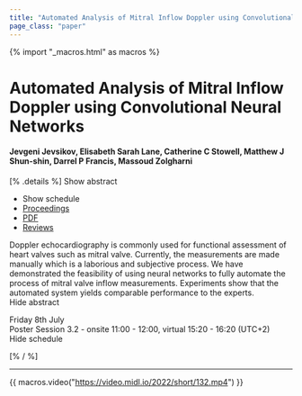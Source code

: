 ```yaml
---
title: "Automated Analysis of Mitral Inflow Doppler using Convolutional Neural Networks"
page_class: "paper"
---
```


{% import "_macros.html" as macros %}

# Automated Analysis of Mitral Inflow Doppler using Convolutional Neural Networks

#### Jevgeni Jevsikov, Elisabeth Sarah Lane, Catherine C Stowell, Matthew J Shun-shin, Darrel P Francis, Massoud Zolgharni

[% .details %]
<a class="toggle_visibility" data-selector=".abstract" data-level="3">Show abstract</a>
- <a class="toggle_visibility" data-selector=".schedule" data-level="3">Show schedule</a>
- <a href="">Proceedings</a>
- <a href="https://openreview.net/pdf?id=SBrZSeeIo6N">PDF</a>
- <a href="https://openreview.net/forum?id=SBrZSeeIo6N">Reviews</a>

<p>
    <span class="abstract">
        Doppler echocardiography is commonly used for functional assessment of heart valves such as mitral valve. Currently, the measurements are made manually which is a laborious and subjective process. We have demonstrated the feasibility of using neural networks to fully automate the process of mitral valve inflow measurements. Experiments show that the automated system yields comparable performance to the experts.
        <br>
        <span class="actions"><a class="toggle_visibility" data-level="2">Hide abstract</a></span>
    </span>
</p>

<p>
    <span class="schedule">
        Friday 8th July<br>Poster Session 3.2 - onsite 11:00 - 12:00, virtual 15:20 - 16:20 (UTC+2)
        <br>
        <span class="actions"><a class="toggle_visibility" data-level="2">Hide schedule</a></span>
    </span>
</p>

[% / %]


---
{{ macros.video("https://video.midl.io/2022/short/132.mp4") }}
